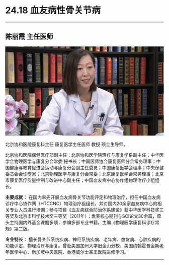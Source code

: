 # 24.18 血友病性骨关节病

---

## 陈丽霞 主任医师

![1684477663634](image/c24_018/1684477663634.png)

北京协和医院康复科主任 康复医学主任医师 教授 硕士生导师。

北京协和医院保健医疗部副主任；北京协和医学院理疗与康复学系副主任；中华医学会物理医学与康复分会常委 秘书长；中国医师协会康复医师分会常务理事；中国健康与教育促进会运动与康复分会副主任委员；中国康复医学会理事；中央保健委员会会诊专家；北京物理医学与康复分会常委；北京康复医学会常务理事；北京市康复医疗质量控制与改进中心副主任；中国血友病中心协作组物理治疗小组组长。

**主要成就：** 在国内率先开展血友病骨关节功能评定和物理治疗，担任中国血友病诊疗中心协作网（HTCCNC）物理治疗组组长，并对国内20余家血友病中心的相关专业人员进行培训；参与项目《血友病综合防治体系建设》获中华医学科技奖三等奖及北京市科学技术奖三等奖（2011年）；发表核心期刊与SCI论文30余篇，牵头主持国内外基金课题多项，参编多部专业书籍，主编《物理医学康复科诊疗常规》第二版。

**专业特长：** 擅长骨关节系统疾病、神经系统疾病、老年病、血友病、心肺疾病的功能评定、物理治疗与康复。曾赴美国加州大学旧金山分校、美国约翰霍普金斯老年医学中心、新加坡中央医院、香港威尔士亲王医院进修学习。

---
